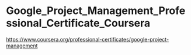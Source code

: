 # Google_Project_Management_Professional_Certificate_Coursera
https://www.coursera.org/professional-certificates/google-project-management
